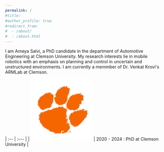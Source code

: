 ```yaml
---
permalink: /
#title: 
#author_profile: true
#redirect_from: 
#  - /about/
#  - /about.html
---
```



I am Ameya Salvi, a PhD candidate in the department of Automotive Engineering at Clemson University. My research interests lie in mobile robotics with an emphasis on planning and control in uncertain and unstructured environments. I am currently a memmber of Dr. Venkat Krovi's ARMLab at Clemson. 

<style>
table {
    border-collapse: collapse;
}
table, th, td {
   border: none;
}
blockquote {
    border-left: none;
    padding-left: 10px;
}
</style>

| :--                                                               | :---          | 
| <img src="images/Paw_RGB__Orange.jpg" width="200"/> | 2020 - 2024 : PhD at Clemson University |     


